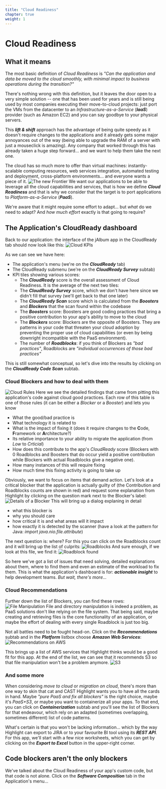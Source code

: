 ```yaml
---
title: "Cloud Readiness"
chapter: true
weight: 1
---
```


# Cloud Readiness

## What it means

The most basic definition of *Cloud Readiness* is *"Can the application and data be moved to the cloud smoothly, with minimal impact to business operations during the transition?"*

There's nothing wrong with this definition, but it leaves the door open to a very simple solution -- one that has been used for years and is still being used by most companies executing their move-to-cloud projects: just port the VMs from the datacenter to an *Infrastructure-as-a-Service* (***IaaS***) provider (such as Amazon EC2) and you can say goodbye to your physical servers.

This ***lift & shift*** approach has the advantage of being quite speedy as it doesn't require changes to the applications and it already gets some major annoyances out of the way (being able to upgrade the RAM of a server with just a mouseclick is amazing). Any company that worked through this has already taken a huge step forward... and we want to help them take the next one.

The cloud has so much more to offer than virtual machines: instantly-scalable computing resources, web services integration, automated testing and deployment, cross-platform environments...  and everyone wants a piece of it. 
![The new Frontier](/images/DetailedCloud-2b.png)
We want our applications to be able to leverage all the cloud capabilities and services, that is how we define ***Cloud Readiness*** and that is why we consider that the target is to port applications to *Platform-as-a-Service* (***PaaS***). 

We're aware that it might require some effort to adapt... but *what* do we need to adapt? And *how much effort* exactly is that going to require? 

## The Application's CloudReady dashboard

Back to our application: the interface of the jAlbum app in the CloudReady tab should now look like this:
![Cloud KPIs](/images/DetailedCloud-1.png)

As we can see we have here:
- The application's menu (we're on the ***CloudReady*** tab)
- The CloudReady submenu (we're on the ***CloudReady Survey*** subtab)
- KPI tiles showing various scores:
	- The ***CloudReady*** score is the overall assessment of Cloud Readiness. It is the average of the next two tiles:
	- The ***CloudReady Survey*** score, which we don't have here since we didn't fill that survey (we'll get back to that one later)
	- The ***CloudReady Scan*** score which is calculated from the ***Boosters*** and ***Blockers*** that the scan found within the codebase
	- The ***Boosters*** score: Boosters are good coding practices that bring a positive contribution to your app's ability to move to the cloud
	- The ***Blockers*** score: Blockers are the opposite of Boosters. They are patterns in your code that threaten your cloud adoption by preventing the proper use of cloud capabilities (or even by being downright incompatible with the PaaS environment).
	- The number of ***Roadblocks***: if you think of Blockers as *"bad practices"*, Roadblocks are *"individual occurrences of those bad practices"*
	
This is still somewhat conceptual, so let's dive into the results by clicking on the ***CloudReady Code Scan*** subtab.

### Cloud Blockers and how to deal with them
![Cloud Rules](/images/DetailedCloud-3.png)
Here we see the detailed findings that came from pitting this application's code against cloud good practices. Each row of this table is one of those rules (it can be either a *Blocker* or a *Booster*) and lets you know
- What the good/bad practice is
- What technology it is related to
- What is the impact of fixing it (does it require changes to the **C**ode, **F**ramework or **A**rchitecture?)
- Its relative importance to your ability to migrate the application (from *Low* to *Crticial*)
- How does this contribute to the app's *CloudReady* score (Blockers with 0 Roadblocks and Boosters that do occur yield a positive contribution while Blockers with actual Roadblocks give a negative one).
- How many instances of this will require fixing
- How much time this fixing activity is going to take up

Obviously, we want to focus on items that demand action. Let's look at a critical blocker that the application is actually guilty of (the Contribution and Roadblocks counts are shown in red) and request some explanation from Highlight by clicking on the question mark next to the Blocker's label:
![Details of a Blocker](/images/DetailedCloud-4.png)
This will bring up a dialog explaning in detail
- what this blocker is
- why you should care
- how critical it is and what areas will it impact
- how exactly it is detected by the scanner (have a look at the pattern for Java: *import java.nio.file.attribute*)

The next question is: where? For this you can click on the Roadblocks count and it will bring up the list of culprits:
![Roadblocks](/images/DetailedCloud-5.png)
And sure enough, if we look at this file, we find it:
![Roadblock found](/images/DetailedCloud-6.png)

So here we've got a list of issues that need solving, detailed explanations about them, where to find them and even an estimate of the workload to fix them. This is what the application's dashboard is for: ***actionable insight*** to help development teams.
*But wait, there's more...*

### Cloud Recommendations
Further down the list of Blockers, you can find these rows:
![File Manipulation](/images/DetailedCloud-7.png)
File and directory manipulation is indeed a problem, as PaaS solutions don't like relying on the file system. That being said, maybe creating and retrieving files is the core functionality of an application, or maybe the effort of dealing with every single Roadblock is just too big. 

Not all battles need to be fought head-on. Click on the ***Recommendations*** subtab and in the ***Platform*** listbox choose ***Amazon Web Services***:
![Recommendations on AWS](/images/DetailedCloud-8.png)

This brings up a list of AWS services that Highlight thinks would be a good fit for this app. At the end of the list, we can see that it recommends S3 so that file manipulation won't be a problem anymore.
![S3](/images/DetailedCloud-9.png)

### And some more
When considering *move to cloud* or *migration on cloud*, there's more than one way to skin that cat and CAST Highlight wants you to have all the cards in hand. Maybe *"pure PaaS and fix all blockers"* is the right choice, maybe it's *PaaS+S3*, or maybe you want to containerize all your apps. To that end, you can click on ***Containerization*** subtab and you'll see the list of Blockers for that endeavour, which rely on an adapted (sometimes overlapping, sometimes different) list of code patterns.

What's certain is that you won't be lacking information... which by the way Highlight can export to JIRA or to your favourite BI tool using its ***REST API***. For this app, we'll start with a few nice worksheets, which you can get by clicking on the ***Export to Excel*** button in the upper-right corner.

## Code blockers aren't the only blockers
We've talked about the Cloud Readiness of your app's custom code, but that code is not alone. Click on the ***Software Composition*** tab in the Application's menu...